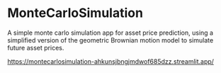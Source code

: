 # MonteCarloSimulation
A simple monte carlo simulation app for asset price prediction, using a simplified version of the geometric Brownian motion model to simulate future asset prices.

https://montecarlosimulation-ahkunsjbngjmdwof685dzz.streamlit.app/
